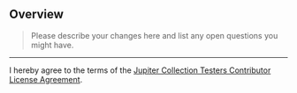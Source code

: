 ## Overview

> Please describe your changes here and list any open questions you might have.

---

I hereby agree to the terms of the
[Jupiter Collection Testers Contributor License Agreement](https://github.com/jbduncan/jupiter-collection-testers/blob/master/CONTRIBUTING.md#jupiter-collection-testers-contributor-license-agreement).
